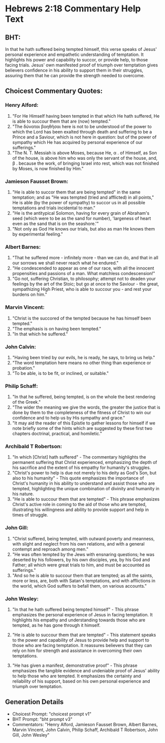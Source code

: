 # Hebrews 2:18 Commentary Help Text

## BHT:
In that he hath suffered being tempted himself, this verse speaks of Jesus' personal experience and empathetic understanding of temptation. It highlights his power and capability to succor, or provide help, to those facing trials. Jesus' own manifested proof of triumph over temptation gives believers confidence in his ability to support them in their struggles, assuring them that he can provide the strength needed to overcome.

## Choicest Commentary Quotes:
### Henry Alford:
1. "For He Himself having been tempted in that which He hath suffered, He is able to succour them that are (now) tempted."
2. "The δύναται βοηθῆσαι here is not to be understood of the power to which the Lord has been exalted through death and suffering to be a Prince and a Saviour, which is not here in question: but of the power of sympathy which He has acquired by personal experience of our sufferings."
3. "The N. T. Messiah is above Moses, because He, α . of Himself, as Son of the house, is above him who was only the servant of the house, and, β . because the work, of bringing Israel into rest, which was not finished by Moses, is now finished by Him."

### Jamieson Fausset Brown:
1. "He is able to succor them that are being tempted" in the same temptation; and as "He was tempted (tried and afflicted) in all points," He is able (by the power of sympathy) to succor us in all possible temptations and trials incidental to man."
2. "He is the antitypical Solomon, having for every grain of Abraham's seed (which were to be as the sand for number), 'largeness of heart even as the sand that is on the seashore.'"
3. "Not only as God He knows our trials, but also as man He knows them by experimental feeling."

### Albert Barnes:
1) "That he suffered more - infinitely more - than we can do, and that in all our sorrows we shall never reach what he endured."
2) "He condescended to appear as one of our race, with all the innocent propensities and passions of a man. What matchless condescension!"
3) "Go not, suffering Christian, to philosophy; attempt not to deaden your feelings by the art of the Stoic; but go at once to the Saviour - the great, sympathizing High Priest, who is able to succour you - and rest your burdens on him."

### Marvin Vincent:
1. "Christ is the succored of the tempted because he has himself been tempted." 
2. "The emphasis is on having been tempted." 
3. "In that which he suffered."

### John Calvin:
1. "Having been tried by our evils, he is ready, he says, to bring us help."
2. "The word temptation here means no other thing than experience or probation."
3. "To be able, is to be fit, or inclined, or suitable."

### Philip Schaff:
1. "In that he suffered, being tempted, is on the whole the best rendering of the Greek." 
2. "The wider the meaning we give the words, the greater the justice that is done by them to the completeness of the fitness of Christ to win our confidence and to help us by His sympathy and grace."
3. "It may aid the reader of this Epistle to gather lessons for himself if we note briefly some of the hints which are suggested by these first two chapters doctrinal, practical, and homiletic."

### Archibald T Robertson:
1. "In which [Christ] hath suffered" - The commentary highlights the permanent suffering that Christ experienced, emphasizing the depth of his sacrifice and the extent of his empathy for humanity's struggles.
2. "Christ's power to help is due not merely to his deity as God's Son, but also to his humanity" - This quote emphasizes the importance of Christ's humanity in his ability to understand and assist those who are tempted, highlighting the unique combination of divinity and humanity in his nature.
3. "He is able to succour them that are tempted" - This phrase emphasizes Christ's active role in coming to the aid of those who are tempted, illustrating his willingness and ability to provide support and help in times of struggle.

### John Gill:
1. "Christ suffered, being tempted, with outward poverty and meanness, with slight and neglect from his own relations, and with a general contempt and reproach among men."
2. "He was often tempted by the Jews with ensnaring questions; he was deserted by his followers, by his own disciples, yea, by his God and Father; all which were great trials to him, and must be accounted as sufferings."
3. "And so he is able to succour them that are tempted; as all the saints, more or less, are, both with Satan's temptations, and with afflictions in the world, which God suffers to befall them, on various accounts."

### John Wesley:
1. "In that he hath suffered being tempted himself" - This phrase emphasizes the personal experience of Jesus in facing temptation. It highlights his empathy and understanding towards those who are tempted, as he has gone through it himself.

2. "He is able to succour them that are tempted" - This statement speaks to the power and capability of Jesus to provide help and support to those who are facing temptation. It reassures believers that they can rely on him for strength and assistance in overcoming their own temptations.

3. "He has given a manifest, demonstrative proof" - This phrase emphasizes the tangible evidence and undeniable proof of Jesus' ability to help those who are tempted. It emphasizes the certainty and reliability of his support, based on his own personal experience and triumph over temptation.


## Generation Details
- Choicest Prompt: "choicest prompt v1"
- BHT Prompt: "bht prompt v3"
- Commentators: "Henry Alford, Jamieson Fausset Brown, Albert Barnes, Marvin Vincent, John Calvin, Philip Schaff, Archibald T Robertson, John Gill, John Wesley"
